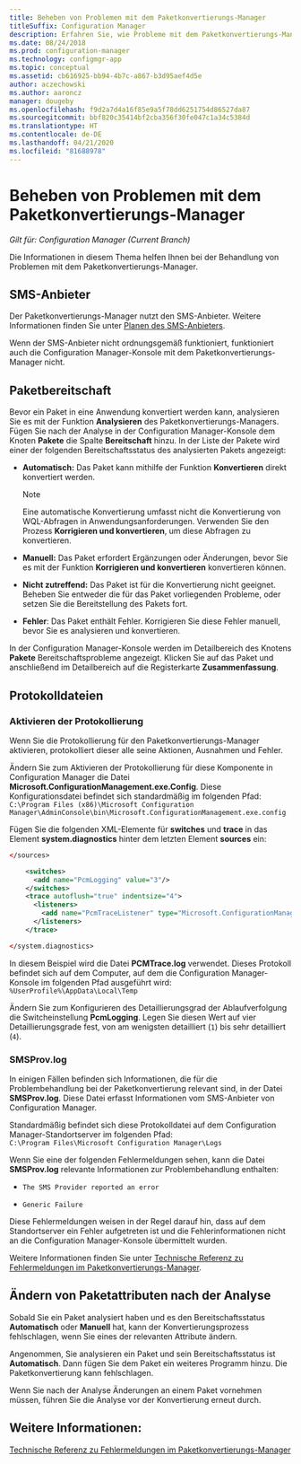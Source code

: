 ```yaml
---
title: Beheben von Problemen mit dem Paketkonvertierungs-Manager
titleSuffix: Configuration Manager
description: Erfahren Sie, wie Probleme mit dem Paketkonvertierungs-Manager in Configuration Manager behoben werden.
ms.date: 08/24/2018
ms.prod: configuration-manager
ms.technology: configmgr-app
ms.topic: conceptual
ms.assetid: cb616925-bb94-4b7c-a867-b3d95aef4d5e
author: aczechowski
ms.author: aaroncz
manager: dougeby
ms.openlocfilehash: f9d2a7d4a16f85e9a5f78dd6251754d86527da87
ms.sourcegitcommit: bbf820c35414bf2cba356f30fe047c1a34c5384d
ms.translationtype: HT
ms.contentlocale: de-DE
ms.lasthandoff: 04/21/2020
ms.locfileid: "81688978"
---
```

# <a name="troubleshoot-package-conversion-manager"></a>Beheben von Problemen mit dem Paketkonvertierungs-Manager

*Gilt für: Configuration Manager (Current Branch)*

<!--1357861-->

Die Informationen in diesem Thema helfen Ihnen bei der Behandlung von Problemen mit dem Paketkonvertierungs-Manager.



## <a name="sms-provider"></a>SMS-Anbieter

Der Paketkonvertierungs-Manager nutzt den SMS-Anbieter. Weitere Informationen finden Sie unter [Planen des SMS-Anbieters](../../core/plan-design/hierarchy/plan-for-the-sms-provider.md).

Wenn der SMS-Anbieter nicht ordnungsgemäß funktioniert, funktioniert auch die Configuration Manager-Konsole mit dem Paketkonvertierungs-Manager nicht.



## <a name="package-readiness"></a>Paketbereitschaft

Bevor ein Paket in eine Anwendung konvertiert werden kann, analysieren Sie es mit der Funktion **Analysieren** des Paketkonvertierungs-Managers. Fügen Sie nach der Analyse in der Configuration Manager-Konsole dem Knoten **Pakete** die Spalte **Bereitschaft** hinzu. In der Liste der Pakete wird einer der folgenden Bereitschaftsstatus des analysierten Pakets angezeigt:

- **Automatisch:** Das Paket kann mithilfe der Funktion **Konvertieren** direkt konvertiert werden.      

  > [!NOTE]  
  > Eine automatische Konvertierung umfasst nicht die Konvertierung von WQL-Abfragen in Anwendungsanforderungen. Verwenden Sie den Prozess **Korrigieren und konvertieren**, um diese Abfragen zu konvertieren.  

- **Manuell:** Das Paket erfordert Ergänzungen oder Änderungen, bevor Sie es mit der Funktion **Korrigieren und konvertieren** konvertieren können.  

- **Nicht zutreffend:** Das Paket ist für die Konvertierung nicht geeignet. Beheben Sie entweder die für das Paket vorliegenden Probleme, oder setzen Sie die Bereitstellung des Pakets fort.  

- **Fehler**: Das Paket enthält Fehler. Korrigieren Sie diese Fehler manuell, bevor Sie es analysieren und konvertieren.  

In der Configuration Manager-Konsole werden im Detailbereich des Knotens **Pakete** Bereitschaftsprobleme angezeigt. Klicken Sie auf das Paket und anschließend im Detailbereich auf die Registerkarte **Zusammenfassung**.



## <a name="log-files"></a>Protokolldateien

### <a name="enable-logging"></a>Aktivieren der Protokollierung

Wenn Sie die Protokollierung für den Paketkonvertierungs-Manager aktivieren, protokolliert dieser alle seine Aktionen, Ausnahmen und Fehler. 

Ändern Sie zum Aktivieren der Protokollierung für diese Komponente in Configuration Manager die Datei **Microsoft.ConfigurationManagement.exe.Config**. Diese Konfigurationsdatei befindet sich standardmäßig im folgenden Pfad:  
`C:\Program Files (x86)\Microsoft Configuration Manager\AdminConsole\bin\Microsoft.ConfigurationManagement.exe.config`  

Fügen Sie die folgenden XML-Elemente für **switches** und **trace** in das Element **system.diagnostics** hinter dem letzten Element **sources** ein:

``` XML
</sources>

    <switches>
      <add name="PcmLogging" value="3"/>
    </switches>
    <trace autoflush="true" indentsize="4">
      <listeners>
        <add name="PcmTraceListener" type="Microsoft.ConfigurationManagement.UserCentric.Logging.RolloverLogTraceListener, Microsoft.ConfigurationManagement.UserCentric.Logging" initializeData="%UserProfile%\AppData\Local\Temp\PcmTrace.log"/>
      </listeners>
    </trace>

</system.diagnostics>
```

In diesem Beispiel wird die Datei **PCMTrace.log** verwendet. Dieses Protokoll befindet sich auf dem Computer, auf dem die Configuration Manager-Konsole im folgenden Pfad ausgeführt wird:  
`%UserProfile%\AppData\Local\Temp`

Ändern Sie zum Konfigurieren des Detaillierungsgrad der Ablaufverfolgung die Switcheinstellung **PcmLogging**. Legen Sie diesen Wert auf vier Detaillierungsgrade fest, von am wenigsten detailliert (`1`) bis sehr detailliert (`4`).


### <a name="smsprovlog"></a>SMSProv.log

In einigen Fällen befinden sich Informationen, die für die Problembehandlung bei der Paketkonvertierung relevant sind, in der Datei **SMSProv.log**. Diese Datei erfasst Informationen vom SMS-Anbieter von Configuration Manager.

Standardmäßig befindet sich diese Protokolldatei auf dem Configuration Manager-Standortserver im folgenden Pfad:  
`C:\Program Files\Microsoft Configuration Manager\Logs`

Wenn Sie eine der folgenden Fehlermeldungen sehen, kann die Datei **SMSProv.log** relevante Informationen zur Problembehandlung enthalten:

- `The SMS Provider reported an error`

- `Generic Failure`

Diese Fehlermeldungen weisen in der Regel darauf hin, dass auf dem Standortserver ein Fehler aufgetreten ist und die Fehlerinformationen nicht an die Configuration Manager-Konsole übermittelt wurden.

Weitere Informationen finden Sie unter [Technische Referenz zu Fehlermeldungen im Paketkonvertierungs-Manager](error-messages.md).



## <a name="changing-package-attributes-after-analysis"></a>Ändern von Paketattributen nach der Analyse

Sobald Sie ein Paket analysiert haben und es den Bereitschaftsstatus **Automatisch** oder **Manuell** hat, kann der Konvertierungsprozess fehlschlagen, wenn Sie eines der relevanten Attribute ändern.

Angenommen, Sie analysieren ein Paket und sein Bereitschaftsstatus ist **Automatisch**. Dann fügen Sie dem Paket ein weiteres Programm hinzu. Die Paketkonvertierung kann fehlschlagen.

Wenn Sie nach der Analyse Änderungen an einem Paket vornehmen müssen, führen Sie die Analyse vor der Konvertierung erneut durch. 



## <a name="see-also"></a>Weitere Informationen:

[Technische Referenz zu Fehlermeldungen im Paketkonvertierungs-Manager](error-messages.md)
